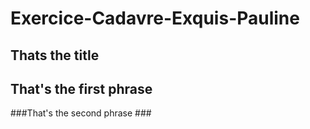 # Exercice-Cadavre-Exquis-Pauline

## Thats the title ##
## That's the first phrase ##
###That's the second phrase ###
